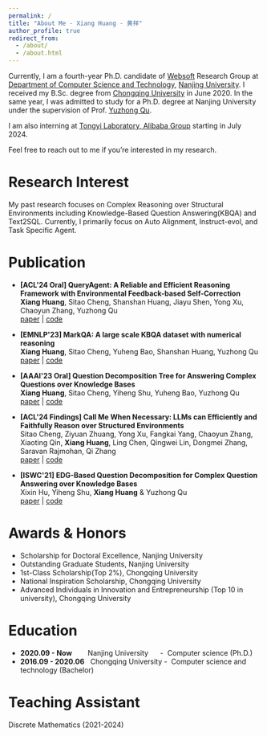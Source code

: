 ```yaml
---
permalink: /
title: "About Me - Xiang Huang - 黄祥"
author_profile: true
redirect_from: 
  - /about/
  - /about.html
---
```

 
Currently, I am a fourth-year Ph.D. candidate of [Websoft](http://ws.nju.edu.cn/wiki/Wiki.jsp?page=%E4%B8%87%E7%BB%B4%E7%BD%91%E8%BD%AF%E4%BB%B6%E7%A0%94%E7%A9%B6%E7%BB%84) Research Group at [Department of Computer Science and Technology](http://cs.nju.edu.cn/), [Nanjing University](https://www.nju.edu.cn/). 
I received my B.Sc. degree from [Chongqing University](https://www.cqu.edu.cn/) in June 2020. 
In the same year, I was admitted to study for a Ph.D. degree at Nanjing University under the supervision of Prof. [Yuzhong Qu](http://ws.nju.edu.cn/~yzqu). 

I am also interning at [Tongyi Laboratory, Alibaba Group](https://tongyi.aliyun.com/) starting in July 2024.

Feel free to reach out to me if you’re interested in my research.

Research Interest
===
My past research focuses on Complex Reasoning over Structural Environments including Knowledge-Based Question Answering(KBQA) and Text2SQL.
Currently, I primarily focus on Auto Alignment, Instruct-evol, and Task Specific Agent.
 


Publication
===
- **[ACL'24 Oral] QueryAgent: A Reliable and Efficient Reasoning Framework with Environmental Feedback-based Self-Correction** <br/>
**Xiang Huang**, Sitao Cheng, Shanshan Huang, Jiayu Shen, Yong Xu, Chaoyun Zhang, Yuzhong Qu <br/>  [paper](https://arxiv.org/abs/2403.11886) \| [code](https://github.com/cdhx/QueryAgent)  

- **[EMNLP'23] MarkQA: A large scale KBQA dataset with numerical reasoning** <br/> 
**Xiang Huang**, Sitao Cheng, Yuheng Bao, Shanshan Huang, Yuzhong Qu  <br/> 
[paper](http://arxiv.org/abs/2310.15517) \| [code](https://github.com/cdhx/MarkQA)

- **[AAAI'23 Oral] Question Decomposition Tree for Answering Complex Questions over Knowledge Bases** <br/> 
**Xiang Huang**, Sitao Cheng, Yiheng Shu, Yuheng Bao, Yuzhong Qu  <br/> 
[paper](https://ojs.aaai.org/index.php/AAAI/article/view/26519/26291) \| [code](https://github.com/cdhx/QDTQA)
	
- **[ACL'24 Findings] Call Me When Necessary: LLMs can Efficiently and Faithfully Reason over Structured Environments** <br/> 
Sitao Cheng, Ziyuan Zhuang, Yong Xu, Fangkai Yang, Chaoyun Zhang, Xiaoting Qin, **Xiang Huang**, Ling Chen, Qingwei Lin, Dongmei Zhang, Saravan Rajmohan, Qi Zhang <br/> 
[paper](https://arxiv.org/abs/2403.08593) \| [code](https://github.com/sitaocheng/readi)

- **[ISWC'21] EDG-Based Question Decomposition for Complex Question Answering over Knowledge Bases** <br/> 
Xixin Hu, Yiheng Shu, **Xiang Huang** & Yuzhong Qu <br/> 
[paper](https://link.springer.com/chapter/10.1007/978-3-030-88361-4_8) \| [code](https://github.com/HXX97/EDG)  


Awards & Honors
===
- Scholarship for Doctoral Excellence, Nanjing University 
- Outstanding Graduate Students, Nanjing University
- 1st-Class Scholarship(Top 2%), Chongqing University
- National Inspiration Scholarship, Chongqing University
- Advanced Individuals in Innovation and Entrepreneurship (Top 10 in university), Chongqing University

Education
===
- **2020.09 - Now** &nbsp;&nbsp;&nbsp;&nbsp; &nbsp; Nanjing University  &nbsp;&nbsp;&nbsp;&nbsp;&nbsp;- &nbsp;Computer science (Ph.D.)
- **2016.09 - 2020.06** &nbsp; Chongqing University - &nbsp;Computer science and technology (Bachelor)

Teaching Assistant
===
Discrete Mathematics (2021-2024)

